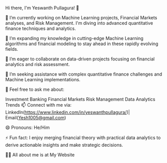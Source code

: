 Hi there, I'm Yeswanth Pullagura! 👋

🔭 I’m currently working on Machine Learning projects, Financial Markets analyses, and Risk Management. I'm diving into advanced quantitative finance techniques and analytics.

🌱 I’m expanding my knowledge in cutting-edge Machine Learning algorithms and financial modeling to stay ahead in these rapidly evolving fields.

👯 I’m eager to collaborate on data-driven projects focusing on financial analytics and risk assessment.

🤔 I’m seeking assistance with complex quantitative finance challenges and Machine Learning implementations.

💬 Feel free to ask me about:

Investment Banking
Financial Markets
Risk Management
Data Analytics Trends
📫 Connect with me via: LinkedIn(https://www.linkedin.com/in/yeswanthpullagura/)| Email(Yesh1005@gmail.com)

😄 Pronouns: He/Him

⚡ Fun fact: I enjoy merging financial theory with practical data analytics to derive actionable insights and make strategic decisions.

👨‍💻 All about me is at My Website
